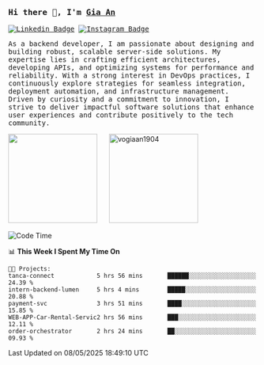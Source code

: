 ### <samp>Hi there 👋, I'm <a href="https://www.linkedin.com/in/vogiaan1904/" target="_blank">Gia An</a></samp>

<samp> [![Linkedin Badge](https://img.shields.io/badge/-LinkedIn-0e76a8?style=flat-square&logo=Linkedin&logoColor=white)](https://linkedin.com/in/vogiaan1904)
[![Instagram Badge](https://img.shields.io/badge/-Instagram-e4405f?style=flat-square&logo=Instagram&logoColor=white)](https://instagram.com/_.ja.ann_/) </samp> 

<samp>As a backend developer, I am passionate about designing and building robust, scalable server-side solutions. My expertise lies in crafting efficient architectures, developing APIs, and optimizing systems for performance and reliability. With a strong interest in DevOps practices, I continuously explore strategies for seamless integration, deployment automation, and infrastructure management. Driven by curiosity and a commitment to innovation, I strive to deliver impactful software solutions that enhance user experiences and contribute positively to the tech community.</samp>



<div>
  <img height="180em" src="https://github-readme-stats.vercel.app/api/top-langs/?username=vogiaan1904&show_icons=true&hide_border=true&layout=compact&langs_count=10&theme=transparent&include_orgs=true"/>
  &nbsp;&nbsp;&nbsp;&nbsp;
  <img height="180em" src="https://github-readme-stats.vercel.app/api?username=vogiaan1904&show_icons=true&hide_border=true&&count_private=true&include_all_commits=true&theme=transparent&locale=en" alt="vogiaan1904" />
</div>






<!--START_SECTION:waka-->
![Code Time](http://img.shields.io/badge/Code%20Time-827%20hrs%2040%20mins-blue)

📊 **This Week I Spent My Time On** 

```text
🐱‍💻 Projects: 
tanca-connect            5 hrs 56 mins       ██████░░░░░░░░░░░░░░░░░░░   24.39 % 
intern-backend-lumen     5 hrs 4 mins        █████░░░░░░░░░░░░░░░░░░░░   20.88 % 
payment-svc              3 hrs 51 mins       ████░░░░░░░░░░░░░░░░░░░░░   15.85 % 
WEB-APP-Car-Rental-Servic2 hrs 56 mins       ███░░░░░░░░░░░░░░░░░░░░░░   12.11 % 
order-orchestrator       2 hrs 24 mins       ██░░░░░░░░░░░░░░░░░░░░░░░   09.93 % 
```


 Last Updated on 08/05/2025 18:49:10 UTC
<!--END_SECTION:waka-->
